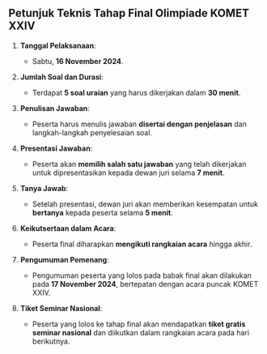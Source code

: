 ## Petunjuk Teknis Tahap Final Olimpiade KOMET XXIV

1. **Tanggal Pelaksanaan**:  
   - Sabtu, **16 November 2024**.

2. **Jumlah Soal dan Durasi**:  
   - Terdapat **5 soal uraian** yang harus dikerjakan dalam **30 menit**.

3. **Penulisan Jawaban**:  
   - Peserta harus menulis jawaban **disertai dengan penjelasan** dan langkah-langkah penyelesaian soal.

4. **Presentasi Jawaban**:  
   - Peserta akan **memilih salah satu jawaban** yang telah dikerjakan untuk dipresentasikan kepada dewan juri selama **7 menit**.

5. **Tanya Jawab**:  
   - Setelah presentasi, dewan juri akan memberikan kesempatan untuk **bertanya** kepada peserta selama **5 menit**.

6. **Keikutsertaan dalam Acara**:  
   - Peserta final diharapkan **mengikuti rangkaian acara** hingga akhir.

7. **Pengumuman Pemenang**:  
   - Pengumuman peserta yang lolos pada babak final akan dilakukan pada **17 November 2024**, bertepatan dengan acara puncak KOMET XXIV.

8. **Tiket Seminar Nasional**:  
   - Peserta yang lolos ke tahap final akan mendapatkan **tiket gratis seminar nasional** dan diikutkan dalam rangkaian acara pada hari berikutnya.
